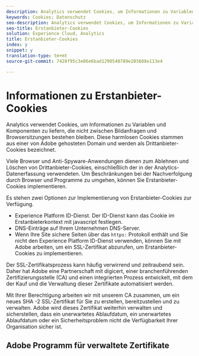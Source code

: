 ```yaml
---
description: Analytics verwendet Cookies, um Informationen zu Variablen und Komponenten zu liefern, die nicht zwischen Bildanfragen und Browsersitzungen bestehen bleiben.
keywords: Cookies; Datenschutz
seo-description: Analytics verwendet Cookies, um Informationen zu Variablen und Komponenten zu liefern, die nicht zwischen Bildanfragen und Browsersitzungen bestehen bleiben.
seo-title: Erstanbieter-Cookies
solution: Experience Cloud, Analytics
title: Erstanbieter-Cookies
index: y
snippet: y
translation-type: tm+mt
source-git-commit: 7428f95c3e06e6bad1290540789e203608e113e4

---
```



# Informationen zu Erstanbieter-Cookies

Analytics verwendet Cookies, um Informationen zu Variablen und Komponenten zu liefern, die nicht zwischen Bildanfragen und Browsersitzungen bestehen bleiben. Diese harmlosen Cookies stammen aus einer von Adobe gehosteten Domain und werden als Drittanbieter-Cookies bezeichnet.

Viele Browser und Anti-Spyware-Anwendungen dienen zum Ablehnen und Löschen von Drittanbieter-Cookies, einschließlich der in der Analytics-Datenerfassung verwendeten. Um Beschränkungen bei der Nachverfolgung durch Browser und Programme zu umgehen, können Sie Erstanbieter-Cookies implementieren.

Es stehen zwei Optionen zur Implementierung von Erstanbieter-Cookies zur Verfügung.

* Experience Platform ID-Dienst. Der ID-Dienst kann das Cookie im Erstanbieterkontext mit javascript festlegen.
* DNS-Einträge auf Ihrem Unternehmen DNS-Server.
* Wenn Ihre Site sichere Seiten über das `https:` Protokoll enthält und Sie nicht den Experience Platform ID-Dienst verwenden, können Sie mit Adobe arbeiten, um ein SSL-Zertifikat abzurufen, um Erstanbieter-Cookies zu implementieren.

Der SSL-Zertifikatsprozess kann häufig verwirrend und zeitraubend sein. Daher hat Adobe eine Partnerschaft mit digicert, einer branchenführenden Zertifizierungsstelle (CA) und einen integrierten Prozess entwickelt, mit dem der Kauf und die Verwaltung dieser Zertifikate automatisiert werden.

Mit Ihrer Berechtigung arbeiten wir mit unserem CA zusammen, um ein neues SHA -2 SSL-Zertifikat für Sie zu erstellen, bereitzustellen und zu verwalten. Adobe wird dieses Zertifikat weiterhin verwalten und sicherstellen, dass ein unerwartetes Ablaufdatum, ein unerwartetes Ablaufdatum oder ein Sicherheitsproblem nicht die Verfügbarkeit Ihrer Organisation sicher ist.

## Adobe Programm für verwaltete Zertifikate

